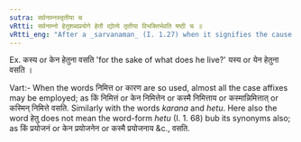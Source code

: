 ```yaml
---
sutra: सर्वनाम्नस्तृतीया च
vRtti: सर्वनाम्नो हेतुशब्दप्रयोगे हेतौ द्योत्ये तृतीया विभक्तिर्भवति षष्ठी च ॥
vRtti_eng: "After a _sarvanaman_ (I. 1.27) when it signifies the cause of an action, and the word _hetu_ is used with it, the third case-affix is employed, as well as the sixth."
---
```

Ex. कस्य or केन हेतुना वसति 'for the sake of what does he live?' यस्य or येन हेतुना वसति ।

Vart:- When the words निमित्त or कारण are so used, almost all the case affixes may be employed; as किं निमित्तं or केन निमित्तेन or कस्मै निमित्ताय or कस्मान्निमित्तात् or कस्मिन् निमित्ते वसति. Similarly with the words _karana_ and _hetu_. Here also the word हेतु does not mean the word-form _hetu_ (I. 1. 68) bub its synonyms also; as किं प्रयोजनं or केन प्रयोजनेन or कस्मै प्रयोजनाय &c., वसति.
